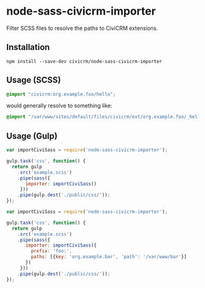 # node-sass-civicrm-importer

Filter SCSS files to resolve the paths to CiviCRM extensions.


## Installation

```
npm install --save-dev civicrm/node-sass-civicrm-importer
```


## Usage (SCSS)

```scss
@import "civicrm:org.example.foo/hello";
```

would generally resolve to something like:

```scss
@import "/var/www/sites/default/files/civicrm/ext/org.example.foo/_hello.scss";
```

## Usage (Gulp)

```js
var importCiviSass = require('node-sass-civicrm-importer');

gulp.task('css', function() {
  return gulp
    .src('example.scss')
    .pipe(sass({
       importer: importCiviSass()
     }))
    .pipe(gulp.dest('./public/css/'));
});
```


```js
var importCiviSass = require('node-sass-civicrm-importer');

gulp.task('css', function() {
  return gulp
    .src('example.scss')
    .pipe(sass({
       importer: importCiviSass({
         prefix: 'foo:',
         paths: [{key: 'org.example.bar', 'path': '/var/www/bar'}]
       })
     }))
    .pipe(gulp.dest('./public/css/'));
});
```
